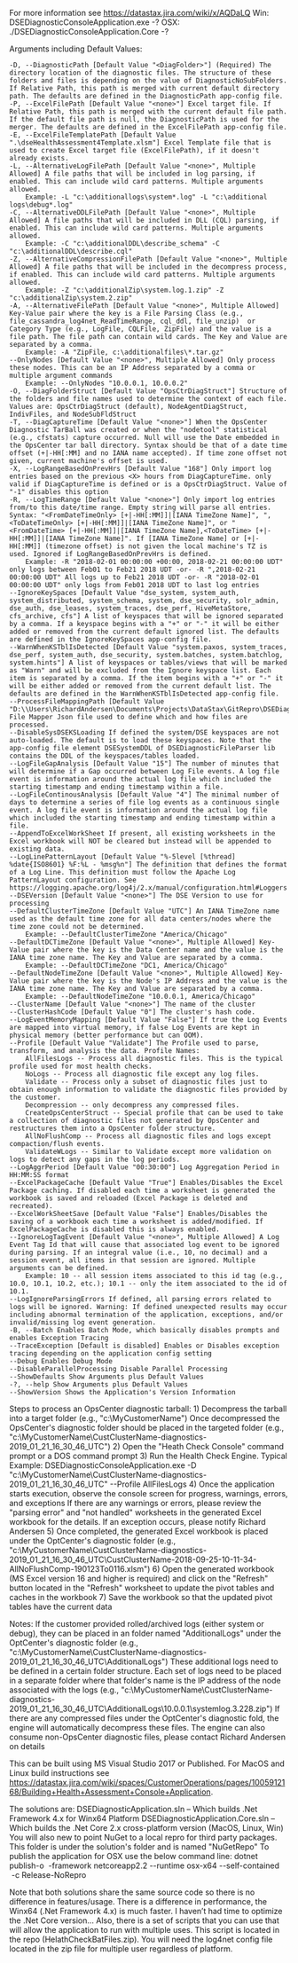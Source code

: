 For more information see https://datastax.jira.com/wiki/x/AQDaLQ
Win: DSEDiagnosticConsoleApplication.exe -?
OSX: ./DSEDiagnosticConsoleApplication.Core -?

Arguments including Default Values:

	-D, --DiagnosticPath [Default Value "<DiagFolder>"] (Required) The directory location of the diagnostic files. The structure of these folders and files is depending on the value of DiagnosticNoSubFolders. If Relative Path, this path is merged with current default directory path. The defaults are defined in the DiagnosticPath app-config file.
	-P, --ExcelFilePath [Default Value "<none>"] Excel target file. If Relative Path, this path is merged with the current default file path. If the default file path is null, the DiagnosticPath is used for the merger. The defaults are defined in the ExcelFilePath app-config file.
	-E, --ExcelFileTemplatePath [Default Value ".\dseHealthAssessment4Template.xlsm"] Excel Template file that is used to create Excel target file (ExcelFilePath), if it doesn't already exists.
	-L, --AlternativeLogFilePath [Default Value "<none>", Multiple Allowed] A file paths that will be included in log parsing, if enabled. This can include wild card patterns. Multiple arguments allowed.
		Example: -L "c:\additionallogs\system*.log" -L "c:\additional logs\debug*.log"
	-C, --AlternativeDDLFilePath [Default Value "<none>", Multiple Allowed] A file paths that will be included in DLL (CQL) parsing, if enabled. This can include wild card patterns. Multiple arguments allowed.
		Example: -C "c:\additionalDDL\describe_schema" -C "c:\additionalDDL\describe.cql"
	-Z, --AlternativeCompressionFilePath [Default Value "<none>", Multiple Allowed] A file paths that will be included in the decompress process, if enabled. This can include wild card patterns. Multiple arguments allowed.
		Example: -Z "c:\additionalZip\system.log.1.zip" -Z "c:\additionalZip\system.2.zip"
	-A, --AlternativeFilePath [Default Value "<none>", Multiple Allowed] Key-Value pair where the key is a File Parsing Class (e.g., file_cassandra_log4net_ReadTimeRange, cql_ddl, file_unzip)  or Category Type (e.g., LogFile, CQLFile, ZipFile) and the value is a file path. The file path can contain wild cards. The Key and Value are separated by a comma.
		Example: -A "ZipFile, c:\additionalfiles\*.tar.gz"
	--OnlyNodes [Default Value "<none>", Multiple Allowed] Only process these nodes. This can be an IP Address separated by a comma or multiple argument commands
		Example: --OnlyNodes "10.0.0.1, 10.0.0.2"
	-O, --DiagFolderStruct [Default Value "OpsCtrDiagStruct"] Structure of the folders and file names used to determine the context of each file. Values are: OpsCtrDiagStruct (default), NodeAgentDiagStruct, IndivFiles, and NodeSubFldStruct
	-T, --DiagCaptureTime [Default Value "<none>"] When the OpsCenter Diagnostic TarBall was created or when the "nodetool" statistical (e.g., cfstats) capture occurred. Null will use the Date embedded in the OpsCenter tar ball directory. Syntax should be that of a date time offset (+|-HH[:MM] and no IANA name accepted). If time zone offset not given, current machine's offset is used.
	-X, --LogRangeBasedOnPrevHrs [Default Value "168"] Only import log entries based on the previous <X> hours from DiagCaptureTime. only valid if DiagCaptureTime is defined or is a OpsCtrDiagStruct. Value of "-1" disables this option
	-R, --LogTimeRange [Default Value "<none>"] Only import log entries from/to this date/time range. Empty string will parse all entries. Syntax: "<FromDateTimeOnly> [+|-HH[:MM]]|[IANA TimeZone Name]", ", <ToDateTimeOnly> [+|-HH[:MM]]|[IANA TimeZone Name]", or "<FromDateTime> [+|-HH[:MM]]|[IANA TimeZone Name],<ToDateTime> [+|-HH[:MM]]|[IANA TimeZone Name]". If [IANA TimeZone Name] or [+|-HH[:MM]] (timezone offset) is not given the local machine's TZ is used. Ignored if LogRangeBasedOnPrevHrs is defined.
		Example: -R "2018-02-01 00:00:00 +00:00, 2018-02-21 00:00:00 UDT" only logs between Feb01 to Feb21 2018 UDT -or- -R ",2018-02-21 00:00:00 UDT" All logs up to Feb21 2018 UDT -or- -R "2018-02-01 00:00:00 UDT" only logs from Feb01 2018 UDT to last log entries
	--IgnoreKeySpaces [Default Value "dse_system, system_auth, system_distributed, system_schema, system, dse_security, solr_admin, dse_auth, dse_leases, system_traces, dse_perf, HiveMetaStore, cfs_archive, cfs"] A list of keyspaces that will be ignored separated by a comma. If a keyspace begins with a "+" or "-" it will be either added or removed from the current default ignored list. The defaults are defined in the IgnoreKeySpaces app-config file.
	--WarnWhenKSTblIsDetected [Default Value "system.paxos, system_traces, dse_perf, system_auth, dse_security, system.batches, system.batchlog, system.hints"] A list of keyspaces or tables/views that will be marked as "Warn" and will be excluded from the Ignore keyspace list. Each item is separated by a comma. If the item begins with a "+" or "-" it will be either added or removed from the current default list. The defaults are defined in the WarnWhenKSTblIsDetected app-config file.
	--ProcessFileMappingPath [Default Value "D:\\Users\RichardAndersen\Documents\Projects\DataStax\GitRepro\DSEDiagnosticApplication\DSEDiagnosticConsoleApplication\bin\Debug\Json\ProcessFileMappingsValidate.json"] File Mapper Json file used to define which and how files are processed.
	--DisableSysDSEKSLoading If defined the system/DSE keyspaces are not auto-loaded. The default is to load these keyspaces. Note that the app-config file element DSESystemDDL of DSEDiagnosticFileParser lib contains the DDL of the keyspaces/tables loaded.
	--LogFileGapAnalysis [Default Value "15"] The number of minutes that will determine if a Gap occurred between Log File events. A log file event is information around the actual log file which included the starting timestamp and ending timestamp within a file.
	--LogFileContinousAnalysis [Default Value "4"] The minimal number of days to determine a series of file log events as a continuous single event. A log file event is information around the actual log file which included the starting timestamp and ending timestamp within a file.
	--AppendToExcelWorkSheet If present, all existing worksheets in the Excel workbook will NOT be cleared but instead will be appended to existing data.
	--LogLinePatternLayout [Default Value "%-5level [%thread] %date{ISO8601} %F:%L - %msg%n"] The definition that defines the format of a Log Line. This definition must follow the Apache Log PatternLayout configuration. See https://logging.apache.org/log4j/2.x/manual/configuration.html#Loggers
	--DSEVersion [Default Value "<none>"] The DSE Version to use for processing
	--DefaultClusterTimeZone [Default Value "UTC"] An IANA TimeZone name used as the default time zone for all data centers/nodes where the time zone could not be determined.
		Example: --DefaultClusterTimeZone "America/Chicago"
	--DefaultDCTimeZone [Default Value "<none>", Multiple Allowed] Key-Value pair where the key is the Data Center name and the value is the IANA time zone name. The Key and Value are separated by a comma.
		Example: --DefaultDCTimeZone "DC1, America/Chicago"
	--DefaultNodeTimeZone [Default Value "<none>", Multiple Allowed] Key-Value pair where the key is the Node's IP Address and the value is the IANA time zone name. The Key and Value are separated by a comma.
		Example: --DefaultNodeTimeZone "10.0.0.1, America/Chicago"
	--ClusterName [Default Value "<none>"] The name of the cluster
	--ClusterHashCode [Default Value "0"] The cluster's hash code.
	--LogEventMemoryMapping [Default Value "False"] If true the Log Events are mapped into virtual memory, if false Log Events are kept in physical memory (better performance but can OOM).
	--Profile [Default Value "Validate"] The Profile used to parse, transform, and analysis the data. Profile Names:
		AllFilesLogs -- Process all diagnostic files. This is the typical profile used for most health checks. 
		NoLogs -- Process all diagnostic file except any log files. 
		Validate -- Process only a subset of diagnostic files just to obtain enough information to validate the diagnostic files provided by the customer.
		Decompression -- only decompress any compressed files.
		CreateOpsCenterStruct -- Special profile that can be used to take a collection of diagnostic files not generated by OpsCenter and restructures them into a OpsCenter folder structure. 
		AllNoFlushComp -- Process all diagnostic files and logs except compaction/flush events.
		ValidateWLogs -- Similar to Validate except more validation on logs to detect any gaps in the log periods.
	--LogAggrPeriod [Default Value "00:30:00"] Log Aggregation Period in HH:MM:SS format
	--ExcelPackageCache [Default Value "True"] Enables/Disables the Excel Package caching. If disabled each time a worksheet is generated the workbook is saved and reloaded (Excel Package is deleted and recreated).
	--ExcelWorkSheetSave [Default Value "False"] Enables/Disables the saving of a workbook each time a worksheet is added/modified. If ExcelPackageCache is disabled this is always enabled.
	--IgnoreLogTagEvent [Default Value "<none>", Multiple Allowed] A Log Event Tag Id that will cause that associated log event to be ignored during parsing. If an integral value (i.e., 10, no decimal) and a session event, all items in that session are ignored. Multiple arguments can be defined.
		Example: 10 -- all session items associated to this id tag (e.g., 10.0, 10.1, 10.2, etc.); 10.1 -- only the item associated to the id of 10.1.	
	--LogIgnoreParsingErrors If defined, all parsing errors related to logs will be ignored. Warning: If defined unexpected results may occur including abnormal termination of the application, exceptions, and/or invalid/missing log event generation.
	-B, --Batch Enables Batch Mode, which basically disables prompts and enables Exception Tracing
	--TraceException [Default is disabled] Enables or Disables exception tracing depending on the application config setting
	--Debug Enables Debug Mode
	--DisableParallelProcessing Disable Parallel Processing
	--ShowDefaults Show Arguments plus Default Values
	-?, --help Show Arguments plus Default Values
	--ShowVersion Shows the Application's Version Information

Steps to process an OpsCenter diagnostic tarball:
	1) Decompress the tarball into a target folder (e.g., "c:\MyCustomerName")
		Once decompressed the OpsCenter's diagnostic folder should be placed in the targeted folder (e.g., "c:\MyCustomerName\CustClusterName-diagnostics-2019_01_21_16_30_46_UTC")
	2) Open the "Heath Check Console" command prompt or a DOS command prompt
	3) Run the Health Check Engine.
		Typical Example: DSEDiagnosticConsoleApplication.exe -D "c:\MyCustomerName\CustClusterName-diagnostics-2019_01_21_16_30_46_UTC" --Profile AllFilesLogs
	4) Once the application starts execution, observe the console screen for progress, warnings, errors, and exceptions
		If there are any warnings or errors, please review the "parsing error" and "not handled" worksheets in the generated Excel workbook for the details.
		If an exception occurs, please notify Richard Andersen
	5) Once completed, the generated Excel workbook is placed under the OptCenter's diagnostic folder (e.g., "c:\MyCustomerName\CustClusterName-diagnostics-2019_01_21_16_30_46_UTC\CustClusterName-2018-09-25-10-11-34-AllNoFlushComp-190123To0116.xlsm")
	6) Open the generated workbook (MS Excel version 16 and higher is required) and click on the "Refresh" button located in the "Refresh" worksheet to update the pivot tables and caches in the workbook
	7) Save the workbook so that the updated pivot tables have the current data
	
Notes: If the customer provided rolled/archived logs (either system or debug), they can be placed in an folder named "AdditionalLogs" under the OptCenter's diagnostic folder (e.g., "c:\MyCustomerName\CustClusterName-diagnostics-2019_01_21_16_30_46_UTC\AdditionalLogs")
	These additional logs need to be defined in a certain folder structure. Each set of logs need to be placed in a separate folder where that folder's name is the IP address of the node associated with the logs (e.g., "c:\MyCustomerName\CustClusterName-diagnostics-2019_01_21_16_30_46_UTC\AdditionalLogs\10.0.0.1\systemlog.3.228.zip")
	If there are any compressed files under the OptCenter's diagnostic fold, the engine will automatically decompress these files.
	The engine can also consume non-OpsCenter diagnostic files, please contact Richard Andersen on details

This can be built using MS Visual Studio 2017 or Published. For MacOS and Linux build instructions see https://datastax.jira.com/wiki/spaces/CustomerOperations/pages/1005912168/Building+Health+Assessment+Console+Application.

The solutions are:
     DSEDiagnosticApplication.sln – Which builds .Net Framework 4.x for Winx64 Platform
     DSEDiagnosticApplication.Core.sln – Which builds the .Net Core 2.x cross-platform version (MacOS, Linux, Win)
                                         You will also new to point NuGet to a local repro for third party packages. This folder is under the solution's folder and is named "NuGetRepo"
                                         To publish the application for OSX use the below command line:
                                            dotnet publish-o <your publish folder> -framework netcoreapp2.2 --runtime osx-x64 --self-contained   -c Release-NoRepro

Note that both solutions share the same source code so there is no difference in features/usage. There is a difference in performance, the Winx64 (.Net Framework 4.x) is much faster. I haven’t had time to optimize the .Net Core version… Also, there is a set of scripts that you can use that will allow the application to run with multiple uses. This script is located in the repo (HelathCheckBatFiles.zip). You will need the log4net config file located in the zip file for multiple user regardless of platform.
